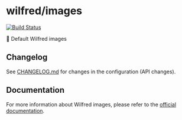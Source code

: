 # wilfred/images

[![Build Status](https://travis-ci.com/wilfred-dev/images.svg?branch=master)](https://travis-ci.com/wilfred-dev/images)

🐳 Default Wilfred images

## Changelog

See [CHANGELOG.md](CHANGELOG.md) for changes in the configuration (API changes).

## Documentation

For more information about Wilfred images, please refer to the [official documentation](https://docs.wilfredproject.org/en/latest/images.html).
